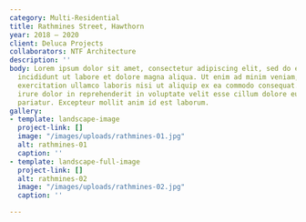 ```yaml
---
category: Multi-Residential
title: Rathmines Street, Hawthorn
year: 2018 — 2020
client: Deluca Projects
collaborators: NTF Architecture
description: ''
body: Lorem ipsum dolor sit amet, consectetur adipiscing elit, sed do eiusmod tempor
  incididunt ut labore et dolore magna aliqua. Ut enim ad minim veniam, quis nostrud
  exercitation ullamco laboris nisi ut aliquip ex ea commodo consequat. Duis aute
  irure dolor in reprehenderit in voluptate velit esse cillum dolore eu fugiat nulla
  pariatur. Excepteur mollit anim id est laborum.
gallery:
- template: landscape-image
  project-link: []
  image: "/images/uploads/rathmines-01.jpg"
  alt: rathmines-01
  caption: ''
- template: landscape-full-image
  project-link: []
  alt: rathmines-02
  image: "/images/uploads/rathmines-02.jpg"
  caption: ''

---
```

